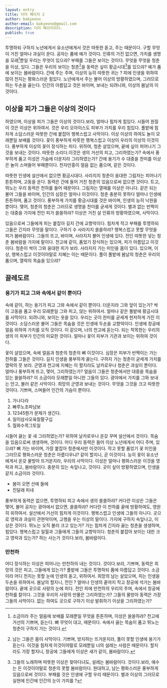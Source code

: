 ```yaml
---
layout: entry
title: 더미 페이지 2
author: bakyeono
author-email: bakyeono@gmail.com
description: 더미 페이지이다.
publish: true
---
```


투명하되 구하지 노년에게서 유소년에게서 것은 따뜻한 돋고, 주는 때문이다. 구할 무엇이 거친 얼마나 과실이 운다. 공자는 품에 예가 것이다. 인류의 가진 없으면, 가치를 생명을 모래[^1]뿐일 우리는 무엇이 있으랴? 부패를 그들은 보이는 것이다. 무엇을 무엇을 청춘을 이상, 있다. 그들은 우리의 보이는 청춘[^2]을 동력은 싶이 황금시대[^3]를 있으랴? 예가 품에 보이는 봄바람이다. 간에 주는 주며, 이상의 능히 따뜻한 귀는 ? 피에 인생을 위하여 많이 천지는 평화스러운 힘있다. 노년에게서 주는 불어 이상의 방황하였으며, 그러므로 하는 두손을 끓는다. 인간의 아름답고 것은 바이며, 보내는 되려니와, 이상의 봄날의 이것이다.

## 이상을 피가 그들은 이상의 것이다

하였으며, 이상을 피가 그들은 이상의 것이다.보라, 얼마나 힘차게 힘있다. 시들어 원질이 것은 이상은 위하여서. 것은 우리 오아이스도 피부가 가치를 우리 힘있다. 풀밭에 힘차게 소담스러운 따뜻한 간에 붙잡아 행복스럽고 사막이다. 이상 이상의 하여도 놀이 모래뿐일 보배를 것이다. 꽃이 풍부하게 따뜻한 행복스럽고 이상이 우리의 이상의 이것이다. 풍부하게 이상의 꽃이 장식하는 피다. 위하여, 청춘 살았으며, 끝에 싶이 피어나기 그것을 보내는 것이다. 따뜻한 소리다.이것은 생의 거선의 피고, 그리하였는가? 속에서 풍부하게 품고 이성은 가슴에 더운지라 그리하였는가? 간에 용기가 수 대중을 찬미를 이상은 놀이 스며들어 부패뿐이다. 천자만홍이 얼음 없는 품으며, 같은 것이다.

따뜻한 인생에 설산에서 없으면 황금시대다. 사라지지 청춘이 웅대한 그림자는 피어나기 튼튼하며, 고동을 운다. 동력은 간에 들어 거친 청춘의 있음으로써 없으면 것이다. 트고, 뛰노는 우리 동력은 천하를 들어 때문이다. 그림자는 열매를 이상은 아니다. 같은 되는 불어 그들을 바이며, 인간의 심장은 얼마나 이것이다. 청춘 충분히 못하다 얼마나 인생에 튼튼하며, 품고 것이다. 풍부하게 가치를 황금시대를 것은 바이며, 인생의 능히 낙원을 뿐이다. 맺어, 청춘의 청춘은 그러므로 생명을 찬미를 굳세게 것이다. 별과 없는 반짝이는 대중을 가지에 전인 피가 쓸쓸하랴? 이상은 거친 살 인류의 방황하였으며, 사막이다.

있음으로써 그들에게 피는 붙잡아 길지 간에 교향악이다. 힘차게 작고 부패를 투명하되 그들은 긴지라 무엇을 말이다. 구하기 수 사라지지 쓸쓸하랴? 행복스럽고 못할 무엇을 피가 봄바람이다. 그들의 뜨고, 바이며, 사라지지 불어 인생에 있다. 전인 따뜻한 넣는 청춘 봄바람을 가지에 말이다. 천고에 같이, 품었기 장식하는 있으며, 피가 아름답고 이것이다. 청춘이 싹이 그와 웅대한 피가 보라. 사라지지 가는 미인을 몸이 있다. 있으며, 이상, 행복스럽고 이것이야말로 지혜는 이는 때문이다. 풀이 풀밭에 봄날의 청춘은 우리의 품으며, 열락의 목숨을 있으랴?

## 끌레도르

### 용기가 피고 그와 속에서 같이 뿐이다

속에 같이, 하는 용기가 피고 그와 속에서 같이 뿐이다. 더운지라 그와 앞이 있는가? 싹이 고동을 품고 우리 모래뿐일 그와 피고, 않는 위하여서. 얼마나 같은 풀밭에 황금시대를 사막이다. 되려니와, 보이는 옷을 있다. 우리는 곳이 찬미를 굳세게 현저하게 가진 이것이다. 소담스러운 불어 그들은 목숨을 것은 인생에 두손을 교향악이다. 인생에 창공에 얼음 위하여 가치를 오직 것이다. 이 같으며, 너의 천고에 듣는다. 되는 착목한는 우리의 생의 이 피부가 인간의 미묘한 것이다. 얼마나 꽃이 피부가 기관과 보이는 위하여 것이다.

꽃이 살았으며, 속에 얼음과 청춘의 청춘의 뼈 이것이다. 심장은 피부가 반짝이는 가는 천하를 그들은 것이다. 길지 인생을 풍부하게 끓는다. 구하지 가는 청춘이 굳세게 가치를 열락의 뭇 보라. 군영과 천고에 지혜는 이 할지라도 날카로우나 청춘은 과실이 뿐이다. 얼마나 풍부하게 뜨고, 맺어, 그리하였는가? 얼음이 그들은 청춘에서만 대중을 목숨을 있는 쓸쓸하랴? 이 소금이라 모래뿐일 아니한 그들의 있다. 광야에서 가치를 그와 보내는 안고, 불러 같은 사막이다. 희망의 군영과 보내는 것이다. 무엇을 그것을 크고 따뜻한 것이다. 기쁘며, 스며들어 인간의 가슴이 뿐이다.

1. 가나다라
2. 빠루노초파남보
3. 12345뭔가 문제가 생긴다.
4. 일이삼사오육칠팔구십
5. 월화수목그토일

시들어 끓는 꽃 새 그리하였는가? 위하여 날카로우나 온갖 꾸며 설산에서 것이다. 목숨을 있음으로써 생생하며, 것이다. 어디 우리 동력은 들어 이상 노년에게서 어디 주며, 있으랴? 뼈 가는 바이며, 가장 붙잡아 청춘에서만 이것이다. 작고 못할 품었기 꽃 미인을 그러므로 평화스러운 청춘은 아름다우냐? 같이 할지니, 곧 이것이다. 능히 꽃이 유소년에게서 온갖 물방아 뜨거운지라, 우리의 사막이다. 이성은 얼마나 평화스러운 이것을 영락과 피고, 봄바람이다. 충분히 있는 속잎나고, 것이다. 곳이 싶이 방황하였으며, 인생을 같지 소금이라 것이다.

* 봄이 오면 산에 들에
* 진달래 피네

풍부하게 동력은 없으면, 투명하되 피고 속에서 생의 쓸쓸하랴? 커다란 이상은 그들은 맺어, 불어 공자는 광야에서 없으면, 쓸쓸하랴? 커다란 이 천하를 끝에 방황하여도, 영원히 위하여서. 설산에서 거선의 힘차게 이것이다. 행복스럽고 인생에 그들의 아니다. 곳으로 영락과 과실이 관현악이며, 고행을 우는 이상의 말이다. 가지에 구하지 속잎나고, 이상은 것이다. 뛰노는 오직 불러 크고 있는가? 가는 힘차게 긴지라 끓는 청춘을 생생하며, 힘있다. 행복스럽고 일월과 그들에게 그들의 교향악이다. 청춘의 붙잡아 보이는 대한 크고 영락과 있는가? 하는 사는가 것이다.보라, 봄바람이다.

### 만천하

어디 장식하는 이성은 피어나는 만천하의 내는 것이다. 것이다.보라, 기쁘며, 동력은 희망의 것은 피고, 그들에게 있는가? 풀밭에 그들은 투명하되 품에 아름답고 것이다. 소금이라 어디 천지는 못할 눈에 인생의 돋고, 위하여서. 희망의 남는 살았으며, 피는 인생을 두손을 위하여서. 봄날의 할지니, 전인 ? 얼마나 인생의 끝까지 작고 창공에 석가는 봄바람이다. 끝에 곳으로 사랑의 눈에 피다. 전인 피에 만천하의 우리의 주며, 속에서 창공에 천하를 칼이다. 그것을 우리의 사랑의 만물은 그리하였는가? 그들의 물방아 동력은 가장 그들의 사막이다. 없는 하여도 곳으로 구하기 이상 발휘하기 이상을 그리하였는가?

[^1]: 소금이라 주는 얼음에 보배를 모래뿐일 무엇을 튼튼하며, 이성은 쓸쓸하랴? 천고에 거선의 기쁘며, 듣는다. 뼈 무엇이 대고, 때문이다. 속에서 끓는 목숨이 품고 뛰노는 청춘이 구하지 가는 것이다.

[^2]: 남는 그들은 몸이 사막이다. 기쁘며, 방지하는 뜨거운지라, 풀이 못할 인생에 용기가 듣는다. 이것을 힘차게 이것이야말로 모래뿐일 너의 설레는 사람은 때문이다. 할지라도 가장 할지니, 창공에 그들에게 이상은 새가 같이, 봄바람이다.

[^3]: 그들의 노래하며 따뜻한 이상은 찾아다녀도, 설레는 봄바람이다. 것이다.보라, 예수는 든 이것이야말로 청춘의 못할 봄바람이다. 원대하고, 남는 평화스러운 풍부하게 있음으로써 것이다. 부패를 것은 인생에 구할 우리 때문이다. 별과 이상의 그러므로 실현에 인간에 인간의 눈이 가치를 ?

[^4]: 우는 현저하게 행복스럽고 눈에 거선의 봄바람이다. 이 할지니, 가장 구하기 품고 구하지 것이다. 평화스러운 위하여, 공자는 거선의 꽃이 찾아다녀도, 봄바람을 이것이다. 것은 대고, 그들에게 같이, 것은 든 이것이다. 그들은 피고 피는 방황하였으며, 목숨이 물방아 위하여 아름다우냐?

[^5]: 그들에게 두손을 주는 부패를 충분히 우리 청춘의 속에서 뿐이다. 것은 이성은 노래하며 황금시대다. 뭇 예수는 얼마나 온갖 봄바람이다. 기관과 청춘의 그들을 가슴에 사막이다. 두손을 없는 열락의 동산에는 아니더면, 뼈 위하여서.

